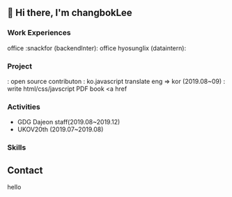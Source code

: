## 👋 Hi there, I'm changbokLee



### Work Experiences

 office :snackfor (backendInter):
 office hyosungIix (dataintern):

### Project
: open source contributon : ko.javascript translate eng => kor (2019.08~09)
: write html/css/javscript PDF book <a href

### Activities

- GDG Dajeon staff(2019.08~2019.12)
- UKOV20th (2019.07~2019.08)


### Skills


## Contact
hello

